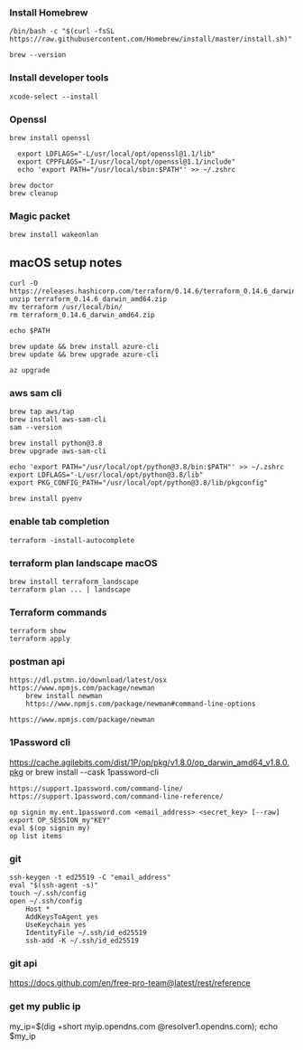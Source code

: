 ### Install Homebrew 
    /bin/bash -c "$(curl -fsSL https://raw.githubusercontent.com/Homebrew/install/master/install.sh)"
    
    brew --version
    
### Install developer tools
    xcode-select --install

### Openssl
    brew install openssl
    
      export LDFLAGS="-L/usr/local/opt/openssl@1.1/lib"
      export CPPFLAGS="-I/usr/local/opt/openssl@1.1/include"
      echo 'export PATH="/usr/local/sbin:$PATH"' >> ~/.zshrc
  
    brew doctor
    brew cleanup

### Magic packet
    brew install wakeonlan
    
  ## macOS setup notes

    curl -O https://releases.hashicorp.com/terraform/0.14.6/terraform_0.14.6_darwin_amd64.zip
    unzip terraform_0.14.6_darwin_amd64.zip
    mv terraform /usr/local/bin/
    rm terraform_0.14.6_darwin_amd64.zip
    
    echo $PATH

    brew update && brew install azure-cli
    brew update && brew upgrade azure-cli
    
    az upgrade
    
### aws sam cli
    brew tap aws/tap
    brew install aws-sam-cli
    sam --version
    
    brew install python@3.8
    brew upgrade aws-sam-cli
    
    echo 'export PATH="/usr/local/opt/python@3.8/bin:$PATH"' >> ~/.zshrc
    export LDFLAGS="-L/usr/local/opt/python@3.8/lib"
    export PKG_CONFIG_PATH="/usr/local/opt/python@3.8/lib/pkgconfig"
    
    brew install pyenv
    
### enable tab completion
    terraform -install-autocomplete
    
### terraform plan landscape macOS
    brew install terraform_landscape
    terraform plan ... | landscape

### Terraform commands
    terraform show
    terraform apply

### postman api
    https://dl.pstmn.io/download/latest/osx
    https://www.npmjs.com/package/newman 
        brew install newman
        https://www.npmjs.com/package/newman#command-line-options
        
    https://www.npmjs.com/package/newman
    
### 1Password cli
   https://cache.agilebits.com/dist/1P/op/pkg/v1.8.0/op_darwin_amd64_v1.8.0.pkg or
    brew install --cask 1password-cli
    
    https://support.1password.com/command-line/
    https://support.1password.com/command-line-reference/
    
    op signin my.ent.1password.com <email_address> <secret_key> [--raw]
    export OP_SESSION_my"KEY"
    eval $(op signin my)
    op list items
    
### git 
    ssh-keygen -t ed25519 -C "email_address"
    eval "$(ssh-agent -s)"
    touch ~/.ssh/config
    open ~/.ssh/config
        Host *
        AddKeysToAgent yes
        UseKeychain yes
        IdentityFile ~/.ssh/id_ed25519    
        ssh-add -K ~/.ssh/id_ed25519
        
 ### git api
   https://docs.github.com/en/free-pro-team@latest/rest/reference

### get my public ip
my_ip=$(dig +short myip.opendns.com @resolver1.opendns.com);
echo $my_ip

